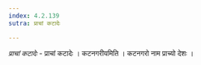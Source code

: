 ```yaml
---
index: 4.2.139
sutra: प्राचां कटादेः

---
```

_प्राचां कटादेः_ - प्राचां कटादेः । कटनगरीयमिति । कटनगरो नाम प्राच्यो देशः । 